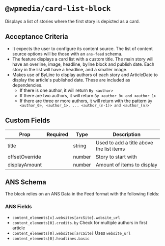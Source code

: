 # `@wpmedia/card-list-block`

Displays a list of stories where the first story is depicted as a card.

## Acceptance Criteria

- It expects the user to configure its content source. The list of content source options will be those with an `ans-feed` schema.
- The feature displays a card list with a custom title. The main story will have an overline, image, headline, byline block and publish date. Each story in the list will have a headline, and a smaller image.
- Makes use of ByLine to display authors of each story and ArticleDate to display the article's published date. These are included as dependencies.
  - If there is one author, it will return `By <author>`
  - If there are two authors, it will return `By <author_0> and <author_1>`
  - If there are three or more authors, it will return with the pattern `By <author_0>, <author_1>, ... <author_(n-1)> and <author_(n)>`

## Custom Fields

| **Prop**       | **Required** | **Type** | **Description**                          |
| -------------- | ------------ | -------- | ---------------------------------------- |
| title          |              | string   | Used to add a title above the list items |
| offsetOverride |              | number   | Story to start with                      |
| displayAmount  |              | number   | Amount of items to display               |

## ANS Schema

The block relies on an ANS Data in the Feed format with the following fields:

### ANS Fields

- `content_elements[x].websites[arcSite].website_url`
- `content_elements[0].credits.by` Check for multiple authors in first article
- `content_elements[0].websites[arcSite]` Uses `website_url`
- `content_elements[0].headlines.basic`